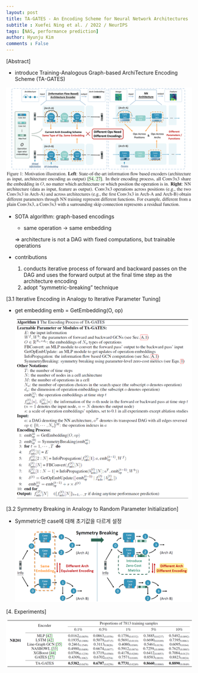 ```yaml
---
layout: post
title: TA-GATES - An Encoding Scheme for Neural Network Architectures
subtitle : Xuefei Ning et al. / 2022 / NeurIPS
tags: [NAS, performance prediction]
author: Hyunju Kim
comments : False
---
```


[Abstract]

- introduce Training-Analogous Graph-based ArchiTecture Encoding Scheme (TA-GATES)

![Untitled](/assets/img/tagates/Untitled.png)

- SOTA algorithm: graph-based encodings
    - same operation → same embedding
    
    ⇒ architecture is not a DAG with fixed computations, but trainable operations
    
- contributions
    1. conducts iterative process of forward and backward passes on the DAG and uses the forward output at the final time step as the architecture encoding
    2. adopt “symmetric-breaking” technique

[3.1 Iterative Encoding in Analogy to Iterative Parameter Tuning]

- get embedding emb = GetEmbedding(O, op)
    
    ![Untitled](/assets/img/tagates/Untitled%201.png)
    

[3.2 Symmetry Breaking in Analogy to Random Parameter Initialization]

- Symmetric한 case에 대해 초기값을 다르게 설정
    
    ![Untitled](/assets/img/tagates/Untitled%202.png)
    

[4. Experiments]

![Untitled](/assets/img/tagates/Untitled%203.png)